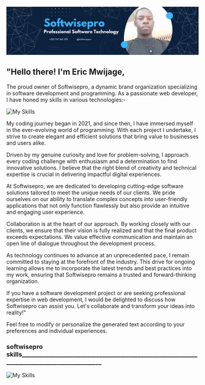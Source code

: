 ![softwisepro CEO's banner](https://github.com/softwisepro/softwisepro/blob/main/md/banner.png)
## "Hello there! I'm Eric Mwijage,

The proud owner of Softwisepro, a dynamic brand organization specializing in software development and programming. As a passionate web developer, I have honed my skills in various technologies:-

![My Skills](https://skillicons.dev/icons?i=py,git,github,bootstrap,react,tailwindcss,django,flask,html,css,postman,php)

My coding journey began in 2021, and since then, I have immersed myself in the ever-evolving world of programming. With each project I undertake, I strive to create elegant and efficient solutions that bring value to businesses and users alike.

Driven by my genuine curiosity and love for problem-solving, I approach every coding challenge with enthusiasm and a determination to find innovative solutions. I believe that the right blend of creativity and technical expertise is crucial in delivering impactful digital experiences.

At Softwisepro, we are dedicated to developing cutting-edge software solutions tailored to meet the unique needs of our clients. We pride ourselves on our ability to translate complex concepts into user-friendly applications that not only function flawlessly but also provide an intuitive and engaging user experience.

Collaboration is at the heart of our approach. By working closely with our clients, we ensure that their vision is fully realized and that the final product exceeds expectations. We value effective communication and maintain an open line of dialogue throughout the development process.

As technology continues to advance at an unprecedented pace, I remain committed to staying at the forefront of the industry. This drive for ongoing learning allows me to incorporate the latest trends and best practices into my work, ensuring that Softwisepro remains a trusted and forward-thinking organization.

If you have a software development project or are seeking professional expertise in web development, I would be delighted to discuss how Softwisepro can assist you. Let's collaborate and transform your ideas into reality!"

Feel free to modify or personalize the generated text according to your preferences and individual experiences. 

### softwisepro skills___________________________________________________________________________________________
![My Skills](https://skillicons.dev/icons?i=py,git,github,bootstrap,react,tailwindcss,django,flask,html,css,postman,php)


